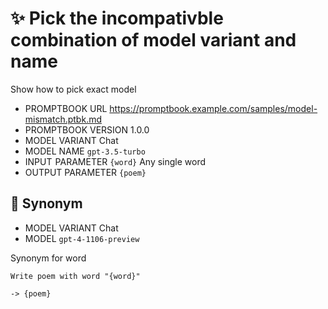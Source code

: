 # ✨ Pick the incompativble combination of model variant and name

Show how to pick exact model

-   PROMPTBOOK URL https://promptbook.example.com/samples/model-mismatch.ptbk.md
-   PROMPTBOOK VERSION 1.0.0
-   MODEL VARIANT Chat
-   MODEL NAME `gpt-3.5-turbo`
-   INPUT  PARAMETER `{word}` Any single word
-   OUTPUT PARAMETER `{poem}`

## 💬 Synonym

-   MODEL VARIANT Chat
-   MODEL `gpt-4-1106-preview`

Synonym for word

```text
Write poem with word "{word}"
```

`-> {poem}`

